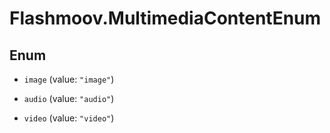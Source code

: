 # Flashmoov.MultimediaContentEnum

## Enum


* `image` (value: `"image"`)

* `audio` (value: `"audio"`)

* `video` (value: `"video"`)


